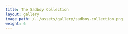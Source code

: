 ```yaml
---
title: The Sadboy Collection
layout: gallery
image_path: /../assets/gallery/sadboy-collection.png
weight: 6
---
```

